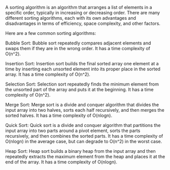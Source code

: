 A sorting algorithm is an algorithm that arranges a list of elements in a specific order, typically in increasing or decreasing order. There are many different sorting algorithms, each with its own advantages and disadvantages in terms of efficiency, space complexity, and other factors.

Here are a few common sorting algorithms:

Bubble Sort: Bubble sort repeatedly compares adjacent elements and swaps them if they are in the wrong order. It has a time complexity of O(n^2).

Insertion Sort: Insertion sort builds the final sorted array one element at a time by inserting each unsorted element into its proper place in the sorted array. It has a time complexity of O(n^2).

Selection Sort: Selection sort repeatedly finds the minimum element from the unsorted part of the array and puts it at the beginning. It has a time complexity of O(n^2).

Merge Sort: Merge sort is a divide and conquer algorithm that divides the input array into two halves, sorts each half recursively, and then merges the sorted halves. It has a time complexity of O(nlogn).

Quick Sort: Quick sort is a divide and conquer algorithm that partitions the input array into two parts around a pivot element, sorts the parts recursively, and then combines the sorted parts. It has a time complexity of O(nlogn) in the average case, but can degrade to O(n^2) in the worst case.

Heap Sort: Heap sort builds a binary heap from the input array and then repeatedly extracts the maximum element from the heap and places it at the end of the array. It has a time complexity of O(nlogn).
